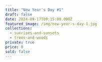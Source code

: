 ```yaml
---
title: "New Year's Day #1"
draft: false
date: 2024-09-17T09:15:00.000Z
featured_image: /img/new-year-s-day-1.jpg
collections:
  - sunrises-and-sunsets
  - trees-and-woods
private: true
price: 0
sold: false
---
```

